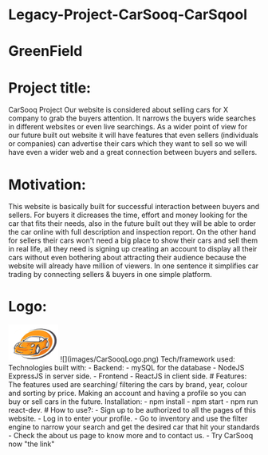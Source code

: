 # Legacy-Project-CarSooq-CarSqool


# GreenField
# Project title:
CarSooq Project
Our website is considered about selling cars for X company to grab the buyers attention.
It narrows the buyers wide searches in different websites or even live searchings.
As a wider point of view for our future built out website it will have features that even sellers (individuals or companies) can advertise their cars which they want to sell so we will have even a wider web and a great connection between buyers and sellers.
# Motivation:
This website is basically built for successful interaction between buyers and sellers.
For buyers it dicreases the time, effort and money looking for the car that fits their needs, also in the future built out they will be able to order the car online with full description and inspection report.
On the other hand for sellers their cars won't need a big place to show their cars and sell them in real life, all they need is signing up creating an account to display all their cars without even bothering about attracting their audience because the website will already have million of viewers.
In one sentence it simplifies car trading by connecting sellers & buyers in one simple platform.
# Logo:
<img src= "src/logo.webp" width = "100">
![](images/CarSooqLogo.png)
Tech/framework used:
  Technologies built with:
  - Backend:
    - mySQL for the database
    - NodeJS ExpressJS in server side.
  - Frontend
    - ReactJS in client side.
# Features:
The features used are searching/ filtering the cars by brand, year, colour and sorting by price. Making an account and having a profile so you can buy or sell cars in the future.
Installation:
- npm install
- npm start
- npm run react-dev.
# How to use?:
- Sign up to be authorized to all the pages of this website.
- Log in to enter your profile.
- Go to inventory and use the filter engine to narrow your search and get the desired car that hit your standards
- Check the about us page to know more and to contact us.
- Try CarSooq now "the link"




